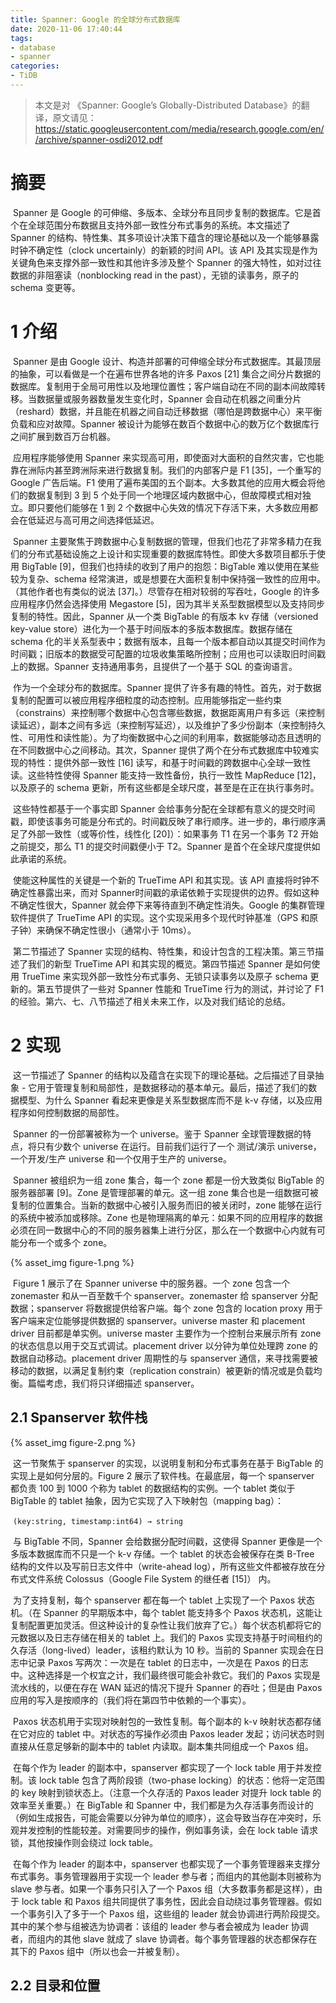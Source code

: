 ```yaml
---
title: Spanner: Google 的全球分布式数据库
date: 2020-11-06 17:40:44
tags:
- database
- spanner
categories:
- TiDB
---
```


> 本文是对 《Spanner: Google’s Globally-Distributed Database》的翻译，原文请见：https://static.googleusercontent.com/media/research.google.com/en//archive/spanner-osdi2012.pdf

# 摘要

​        Spanner 是 Google 的可伸缩、多版本、全球分布且同步复制的数据库。它是首个在全球范围分布数据且支持外部一致性分布式事务的系统。本文描述了 Spanner 的结构、特性集、其多项设计决策下蕴含的理论基础以及一个能够暴露时钟不确定性（clock uncertainly）的新颖的时间 API。该 API 及其实现是作为关键角色来支撑外部一致性和其他许多涉及整个 Spanner 的强大特性，如对过往数据的非阻塞读（nonblocking read in the past），无锁的读事务，原子的 schema 变更等。

# 1 介绍

​        Spanner 是由 Google 设计、构造并部署的可伸缩全球分布式数据库。其最顶层的抽象，可以看做是一个在遍布世界各地的许多 Paxos [21] 集合之间分片数据的数据库。复制用于全局可用性以及地理位置性；客户端自动在不同的副本间故障转移。当数据量或服务器数量发生变化时，Spanner 会自动在机器之间重分片（reshard）数据，并且能在机器之间自动迁移数据（哪怕是跨数据中心）来平衡负载和应对故障。Spanner 被设计为能够在数百个数据中心的数万亿个数据库行之间扩展到数百万台机器。

​        应用程序能够使用 Spanner 来实现高可用，即使面对大面积的自然灾害，它也能靠在洲际内甚至跨洲际来进行数据复制。我们的内部客户是 F1 [35]，一个重写的 Google 广告后端。F1 使用了遍布美国的五个副本。大多数其他的应用大概会将他们的数据复制到 3 到 5 个处于同一个地理区域内数据中心，但故障模式相对独立。即只要他们能够在 1 到 2 个数据中心失效的情况下存活下来，大多数应用都会在低延迟与高可用之间选择低延迟。

​        Spanner 主要聚焦于跨数据中心复制数据的管理，但我们也花了非常多精力在我们的分布式基础设施之上设计和实现重要的数据库特性。即使大多数项目都乐于使用 BigTable [9]，但我们也持续的收到了用户的抱怨：BigTable 难以使用在某些较为复杂、schema 经常演进，或是想要在大面积复制中保持强一致性的应用中。（其他作者也有类似的说法 [37]。）尽管存在相对较弱的写吞吐，Google 的许多应用程序仍然会选择使用 Megastore [5]，因为其半关系型数据模型以及支持同步复制的特性。因此，Spanner 从一个类 BigTable 的有版本 kv 存储（versioned key-value store）进化为一个基于时间版本的多版本数据库。数据存储在 schema 化的半关系型表中；数据有版本，且每一个版本都自动以其提交时间作为时间戳；旧版本的数据受可配置的垃圾收集策略所控制；应用也可以读取旧时间戳上的数据。Spanner 支持通用事务，且提供了一个基于 SQL 的查询语言。

​        作为一个全球分布的数据库。Spanner 提供了许多有趣的特性。首先，对于数据复制的配置可以被应用程序细粒度的动态控制。应用能够指定一些约束（constrains）来控制哪个数据中心包含哪些数据，数据距离用户有多远（来控制读延迟），副本之间有多远（来控制写延迟），以及维护了多少份副本（来控制持久性、可用性和读性能）。为了均衡数据中心之间的利用率，数据能够动态且透明的在不同数据中心之间移动。其次，Spanner 提供了两个在分布式数据库中较难实现的特性：提供外部一致性 [16] 读写，和基于时间戳的跨数据中心全球一致性读。这些特性使得 Spanner 能支持一致性备份，执行一致性 MapReduce [12]，以及原子的 schema 更新，所有这些都是全球尺度，甚至是在正在执行事务时。

​        这些特性都基于一个事实即 Spanner 会给事务分配在全球都有意义的提交时间戳，即使该事务可能是分布式的。时间戳反映了串行顺序。进一步的，串行顺序满足了外部一致性（或等价性，线性化 [20]）：如果事务 T1 在另一个事务 T2 开始之前提交，那么 T1 的提交时间戳便小于 T2。Spanner 是首个在全球尺度提供如此承诺的系统。

​        使能这种属性的关键是一个新的 TrueTime API 和其实现。该 API 直接将时钟不确定性暴露出来，而对 Spanner时间戳的承诺依赖于实现提供的边界。假如这种不确定性很大，Spanner 就会停下来等待直到不确定性消失。Google 的集群管理软件提供了 TrueTime API 的实现。这个实现采用多个现代时钟基准（GPS 和原子钟）来确保不确定性很小（通常小于 10ms）。

​        第二节描述了 Spanner 实现的结构、特性集，和设计包含的工程决策。第三节描述了我们的新型 TrueTime API 和其实现的概览。第四节描述 Spanner 是如何使用 TrueTime 来实现外部一致性分布式事务、无锁只读事务以及原子 schema 更新的。第五节提供了一些对 Spanner 性能和 TrueTime 行为的测试，并讨论了 F1 的经验。第六、七、八节描述了相关未来工作，以及对我们结论的总结。

# 2 实现

​		这一节描述了 Spanner 的结构以及蕴含在实现下的理论基础。之后描述了目录抽象 - 它用于管理复制和局部性，是数据移动的基本单元。最后，描述了我们的数据模型、为什么 Spanner 看起来更像是关系型数据库而不是 k-v 存储，以及应用程序如何控制数据的局部性。

​		Spanner 的一份部署被称为一个 universe。鉴于 Spanner 全球管理数据的特点，将只有少数个 universe 在运行。目前我们运行了一个 测试/演示 universe，一个开发/生产 universe 和一个仅用于生产的 universe。

​		Spanner 被组织为一组 zone 集合，每一个 zone 都是一份大致类似 BigTable 的服务器部署 [9]。Zone 是管理部署的单元。这一组 zone 集合也是一组数据可被复制的位置集合。当新的数据中心被引入服务而旧的被关闭时，zone 能够在运行的系统中被添加或移除。Zone 也是物理隔离的单元：如果不同的应用程序的数据必须在同一数据中心的不同的服务器集上进行分区，那么在一个数据中心内就有可能分布一个或多个 zone。

{% asset_img figure-1.png %}

​		Figure 1 展示了在 Spanner universe 中的服务器。一个 zone 包含一个 zonemaster 和从一百至数千个 spanserver。zonemaster 给 spanserver 分配数据；spanserver 将数据提供给客户端。每个 zone 包含的 location proxy 用于客户端来定位能够提供数据的 spanserver。universe master 和 placement driver 目前都是单实例。universe master 主要作为一个控制台来展示所有 zone 的状态信息以用于交互式调试。placement driver 以分钟为单位处理跨 zone 的数据自动移动。placement driver 周期性的与 spanserver 通信，来寻找需要被移动的数据，以满足复制约束（replication constrain）被更新的情况或是负载均衡。篇幅考虑，我们将只详细描述 spanserver。

## 2.1 Spanserver 软件栈

{% asset_img figure-2.png %}

​		这一节聚焦于 spanserver 的实现，以说明复制和分布式事务在基于 BigTable 的实现上是如何分层的。Figure 2 展示了软件栈。在最底层，每一个 spanserver 都负责 100 到 1000 个称为 tablet 的数据结构的实例。一个 tablet 类似于 BigTable 的 tablet 抽象，因为它实现了入下映射包（mapping bag）：

​		`(key:string, timestamp:int64) → string`

​		与 BigTable 不同，Spanner 会给数据分配时间戳，这使得 Spanner 更像是一个多版本数据库而不只是一个 k-v 存储。一个 tablet 的状态会被保存在类 B-Tree 结构的文件以及写前日志文件中（write-ahead log），所有这些文件都被存放在分布式文件系统 Colossus（Google File System 的继任者 [15]） 内。

​		为了支持复制，每个 spanserver 都在每一个 tablet 上实现了一个 Paxos 状态机。（在 Spanner 的早期版本中，每个 tablet 能支持多个 Paxos 状态机，这能让复制配置更加灵活。但这种设计的复杂性让我们放弃了它。）每个状态机都将它的元数据以及日志存储在相关的 tablet 上。我们的 Paxos 实现支持基于时间租约的久存活（long-lived）leader，该租约默认为 10 秒。当前的 Spanner 实现会在日志中记录 Paxos 写两次：一次是在 tablet 的日志中，一次是在 Paxos 的日志中。这种选择是一个权宜之计，我们最终很可能会补救它。我们的 Paxos 实现是流水线的，以便在存在 WAN 延迟的情况下提升 Spanner 的吞吐；但是由 Paxos 应用的写入是按顺序的（我们将在第四节中依赖的一个事实）。

​		Paxos 状态机用于实现对映射包的一致性复制。每个副本的 k-v 映射状态都存储在它对应的 tablet 中。对状态的写操作必须由 Paxos leader 发起；访问状态时则直接从任意足够新的副本中的 tablet 内读取。副本集共同组成一个 Paxos 组。

​		在每个作为 leader 的副本中，spanserver 都实现了一个 lock table 用于并发控制。该 lock table 包含了两阶段锁（two-phase locking）的状态：他将一定范围的 key 映射到锁状态上。（注意一个久存活的 Paxos leader 对提升 lock table 的效率至关重要。）在 BigTable 和 Spanner 中，我们都是为久存活事务而设计的（例如生成报告，可能会需要以分钟为单位的顺序），这会导致当存在冲突时，乐观并发控制的性能较差。对需要同步的操作，例如事务读，会在 lock table 请求锁，其他按操作则会绕过 lock table。

​		在每个作为 leader 的副本中，spanserver 也都实现了一个事务管理器来支撑分布式事务。事务管理器用于实现一个 leader 参与者；而组内的其他副本则被称为 slave 参与者。如果一个事务只引入了一个 Paxos 组（大多数事务都是这样），由于 lock table 和 Paxos 组共同提供了事务性，因此会自动绕过事务管理器。假如一个事务引入了多于一个 Paxos 组，这些组的 leader 就会协调进行两阶段提交。其中的某个参与组被选为协调者：该组的 leader 参与者会被成为 leader 协调者，而组内的其他 slave 就成了 slave 协调者。每个事务管理器的状态都保存在其下的 Paxos 组中（所以也会一并被复制）。

## 2.2 目录和位置

